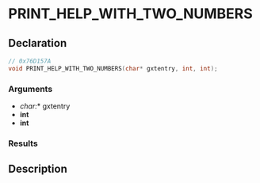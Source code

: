 # PRINT_HELP_WITH_TWO_NUMBERS

## Declaration
```cpp
// 0x76D157A
void PRINT_HELP_WITH_TWO_NUMBERS(char* gxtentry, int, int);
```

### Arguments
- **char*:** gxtentry
- **int**
- **int**

### Results

## Description

